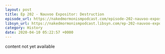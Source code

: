 ```yaml
---
layout: post
title: Ep 202 - Nauvoo Expositor: Destruction
episode_url: https://nakedmormonismpodcast.com/episode-202-nauvoo-expositor-destruction/
libsyn_url: https://nakedmormonismpodcast.libsyn.com/ep-202-nauvoo-expositor-destruction
category: History
date: 2020-04-10 05:22:57 +0000
---
```


content not yet available
